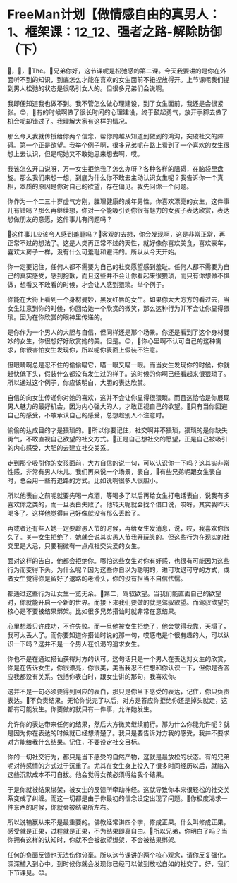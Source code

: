 # FreeMan计划【做情感自由的真男人：1、框架课：12_12、强者之路-解除防御（下）

🎼，🎼，🎼The。🎼兄弟你好，这节课呢是松弛感的第二课。今天我要讲的是你在外面听不到的知识，到底怎么才能在喜欢的女生面前不扭捏放得开。上节课呢我们提到男人松弛的状态是很吸引女人的。但很多兄弟们会说啊。

我即便知道我也做不到。我不管怎么做心理建设，到了女生面前，我还是会很紧张。😊，🎼有的时候啊做了很长时间的心理建设，终于鼓起勇气，放开手脚去做了机会呢却错过了。我理解大家有这样的情况。

那么今天我就传授给你两个信念，帮你跨越从知道到做到的鸿沟，突破社交的障碍。第一个正是欲望。我举个例子啊，很多兄弟呢在路上看到了一个喜欢的女生很想上去认识，但是呢她又不敢她思来想去啊，哎。

我该怎么开口说呀，万一女生拒绝我了怎么办呀？各种各样的阻碍，在脑袋里盘旋。那么我们来想一想，到底为什么你不敢去主动认识女生呢？我告诉你一个真相，本质的原因是你对自己的欲望，存在偏见。我先问你一个问题。

你作为一个二三十岁虚气方刚，胜理健康的成年男性，你喜欢漂亮的女生，这件事儿有错吗？那么再继续想，你对一个能吸引到你很有魅力的女孩子表达欣赏，表达想做朋友的意愿，这件事儿有问题吗？

🎼这件事儿应该令人感到羞耻吗？🎼客观的去想，你会发现啊，这是非常正常，再正常不过的想法了。这是人类再正常不过的天性，就好像你喜欢美食，喜欢豪车，喜欢大房子一样，没有什么可羞耻和避讳的。所以从今天开始。

你一定要记住，任何人都不需要为自己的社交愿望感到羞耻。任何人都不需要为自己的真实感受，感到抱歉，而且这些并不会让你看起来很猥琐，而只有你想做不惧做，想看又不敢看的时候，才会让人感到猥琐。举个例子。

你能在大街上看到一个身材曼妙，黑发红唇的女生。如果你大大方方的看过去，当女生注意到你的时候，你回给她一个欣赏的微笑，那么这种行为并不会让你显得猥琐。因为在你欣赏的眼神里传递的。

是你作为一个男人的大胆与自信，但同样还是那个场景。你还是看到了这个身材曼妙的女生，你很想好好欣赏她的美。但是。😊，🎼你心里啊不认可自己的这种需求，你很害怕女生发现你，所以呢你表面上假装不注意。

但眼睛啊总是忍不住的偷偷瞄它，瞄一眼又瞄一眼。而当女生发现你的时候，你就赶快低下头，假装什么都没有发生过的样子。这时候的你啊已经看起来很猥琐了。所以通过这个例子，你应该明白，大胆的表达欣赏。

自信的向女生传递你对她的喜欢，这并不会让你显得很猥琐。而且这恰恰是你展现男人魅力的最好机会，因为内心强大的人，才敢正视自己的欲望。🎼只有当你回避自己的感受，不敢承认自己的感受，总想趁别人不注意时。

偷偷的达成目的才是猥琐的。🎼所以你要记住，社交啊并不猥琐，猥琐的是你缺失勇气，不敢直视自己欲望的社交方式。🎼正是自己想社交的愿望，正是自己被吸引的内心感受，大胆的去建立社交关系。

走到那个吸引你的女孩面前，大方自信的说一句，可以认识你一下吗？这其实非常性感，非常有男人味儿。我们再来说一个场景，表白。🎼有些兄弟呢跟女生表白时，总会用一些有退路的方式。比如说啊很多人很胆小。

所以他表白之前呢就要先喝一点酒，等喝多了以后再给女生打电话表白，说我有多喜欢你之类的，而一旦表白失败了。他转天呢就会找个借口说，哎呀，其实我昨天喝多了。这样他觉得自己好像就没有那么丢脸了。

再或者还有些人她一定要趁愚人节的时候，再给女生发消息，说，哎，我喜欢你很久了。关一女生拒绝了，她就会说其实愚人节我开玩笑的。但这些行为在现实的社交里是大忌，只要稍微有一点点社交尖爱的女生。

面对这样的告白，他都会拒绝你。哪怕这些女生对你有好感，也很有可能因为这些行为而变得下头。为什么呢？因为这些你自以为聪明的，进可攻退可守的方式，或者女生觉得你是留好了退路的老滑头，你的没有担当不自信怯懦。

都通过这些行为让女生一览无余。🎼第二，驾驭欲望。当我们能直面自己的欲望时，你就能开启一个新的世界。而接下来我们要做的就是驾驭欲望。而驾驭欲望的核心是不要被结果绑架。比如很多兄弟搭讪时就非常在意结果。

心里想着只许成功，不许失败。而一旦他被女生拒绝了，他会觉得我靠，天塌了，我可太丢人了。而你要知道你搭讪时说的那一句，哎感电是个很有趣的人，可以认识一下吗？这并不是一个男人在饥渴的追求女生。

你也不是在通过搭讪获得对方的认可。这句话只是一个男人在表达对女生的欣赏，你是在告诉女生，你很漂亮，你很美，美当我忍不住想和你认识一下，但你是否答应我都没有关系。包括你表白时，跟女生讲的那句，我喜欢你。

这并不是一句必须要得到回应的表白，那只是你当下感受的表达，记住，你只负责表达。🎼不负责结果。无论你说完了以后，对方是答应你拒绝你还是掉头就走，这都有可能发生。你要做的就只有一件事，允许她发生。

允许你的表达带来任何的结果，然后大方微笑继续前行。那为什么你能允许呢？就是因为你在表达的时候就已经想清楚了。我只是要告诉对方我的感受，我并不要求对方能给我什么结果。记住，不要设定社交目标。

你的一切社交行为，都只是当下感受的自然产物，这就是最放松的状态。有的兄弟呢对待感情的方式过于沉重了。尤其在女生身上投入了很多时间经历以后，就陷入这些沉默成本不可自拔。他会觉得女孩必须得给我个结果。

于是你就被结果绑架，被女生的反馈所牵动神经。这就导致你本来很轻松的社交关系变成了纠缠。而这一切都是由于你最初的信念设定出现了问题。🎼你极度渴求一件东西的时候，你就会被结果所左右。

所以说输赢从来不是最重要的。佛教经常讲四个字，修成正果。什么叫修成正果，感受就是正果，过程就是正果，不为结果即真自由。🎼所以兄弟，你明白了吗？当你拥有这样的认知时，你就不会被欲望绑架，不会被结果绑架。

任何的负面反馈也无法伤你分毫。所以这节课讲的两个核心观念，请你反复强化，深深植入到心中。到时候你就会发现你已经可以做到放松自如的社交了。好，我们下节课见。😊。

